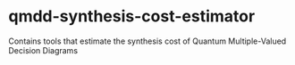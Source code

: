 # qmdd-synthesis-cost-estimator
Contains tools that estimate the synthesis cost of Quantum Multiple-Valued Decision Diagrams
